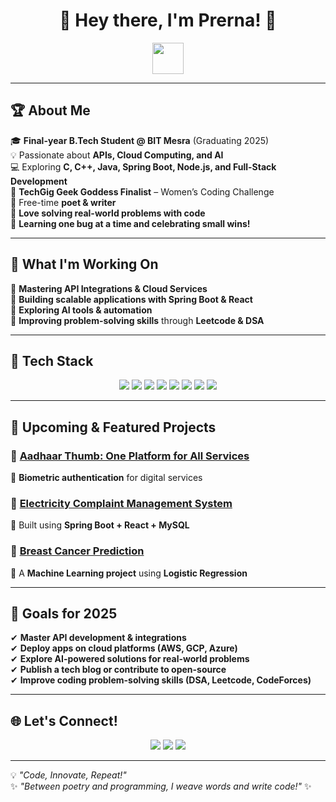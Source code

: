 <h1 align="center"> 👋 Hey there, I'm Prerna! 🚀 </h1>

<p align="center">
  <img src="https://media.giphy.com/media/hvRJCLFzcasrR4ia7z/giphy.gif" width="50">
</p>

---

## 🏆 About Me  

🎓 **Final-year B.Tech Student @ BIT Mesra** (Graduating 2025)  
💡 Passionate about **APIs, Cloud Computing, and AI**  
💻 Exploring **C, C++, Java, Spring Boot, Node.js, and Full-Stack Development**  
🏅 **TechGig Geek Goddess Finalist** – Women’s Coding Challenge  
📝 Free-time **poet & writer**  
🤖 **Love solving real-world problems with code**  
🚀 **Learning one bug at a time and celebrating small wins!**  

---

## 🚀 What I'm Working On  
🔹 **Mastering API Integrations & Cloud Services**  
🔹 **Building scalable applications with Spring Boot & React**  
🔹 **Exploring AI tools & automation**  
🔹 **Improving problem-solving skills** through **Leetcode & DSA**  

---

## 🔧 Tech Stack  
<p align="center">
  <img src="https://img.shields.io/badge/C-00599C?style=for-the-badge&logo=c&logoColor=white">
  <img src="https://img.shields.io/badge/C++-00599C?style=for-the-badge&logo=c%2B%2B&logoColor=white">
  <img src="https://img.shields.io/badge/Java-ED8B00?style=for-the-badge&logo=java&logoColor=white">
  <img src="https://img.shields.io/badge/Spring%20Boot-6DB33F?style=for-the-badge&logo=spring&logoColor=white">
  <img src="https://img.shields.io/badge/Node.js-339933?style=for-the-badge&logo=node.js&logoColor=white">
  <img src="https://img.shields.io/badge/React-61DAFB?style=for-the-badge&logo=react&logoColor=black">
  <img src="https://img.shields.io/badge/MySQL-4479A1?style=for-the-badge&logo=mysql&logoColor=white">
  <img src="https://img.shields.io/badge/GitHub-100000?style=for-the-badge&logo=github&logoColor=white">
</p>

---

## 📌 Upcoming & Featured Projects  

### 🌟 [Aadhaar Thumb: One Platform for All Services](#)  
🔹 **Biometric authentication** for digital services  

### 🌟 [Electricity Complaint Management System](#)  
🔹 Built using **Spring Boot + React + MySQL**  

### 🌟 [Breast Cancer Prediction](#)  
🔹 A **Machine Learning project** using **Logistic Regression**  

---

## 🎯 Goals for 2025  
✔ **Master API development & integrations**  
✔ **Deploy apps on cloud platforms (AWS, GCP, Azure)**  
✔ **Explore AI-powered solutions for real-world problems**  
✔ **Publish a tech blog or contribute to open-source**  
✔ **Improve coding problem-solving skills (DSA, Leetcode, CodeForces)**  

---

## 🌐 Let's Connect!  
<p align="center">
  <a href="https://www.linkedin.com/in/prerna-kumari-b91a32267/"><img src="https://img.shields.io/badge/LinkedIn-blue?style=for-the-badge&logo=linkedin"></a>
  <a href="mailto:prerna.anand2712@gmail.com"><img src="https://img.shields.io/badge/Email-D14836?style=for-the-badge&logo=gmail&logoColor=white"></a>
  <a href="https://your-portfolio-link"><img src="https://img.shields.io/badge/Portfolio-000?style=for-the-badge&logo=vercel&logoColor=white"></a>
</p>

---

💡 *"Code, Innovate, Repeat!"* <br>
✨ *"Between poetry and programming, I weave words and write code!"* ✨  
